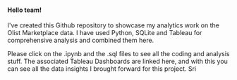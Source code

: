 <h4> Hello team! </h4>

  I've created this Github repository to showcase my analytics work on the Olist Marketplace data. 
  I have used Python, SQLite and Tableau for comprehensive analysis and combined them here. 
  
  Please click on the .ipynb and the .sql files to see all the coding and analysis stuff. The associated Tableau Dashboards are linked here, and with this you can see all the data insights I brought forward for this project. 
 Sri

